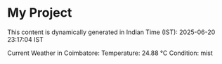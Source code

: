 # My Project

This content is dynamically generated in Indian Time (IST): 2025-06-20 23:17:04 IST


Current Weather in Coimbatore:
Temperature: 24.88 °C
Condition: mist

